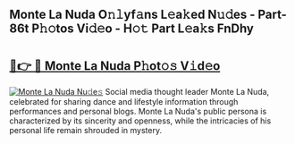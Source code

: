 ## Monte La Nuda O𝚗𝚕yf𝚊ns L𝚎a𝚔ed N𝚞𝚍es - Part-86t P𝚑𝚘tos Vi𝚍𝚎o - H𝚘𝚝 Part L𝚎a𝚔s FnDhy

# <h2><a href="http://kf4yi3.oniu.top/?m=Monte+La+Nuda">🔗👉 🔴 Monte La Nuda P𝚑ot𝚘𝚜 V𝚒d𝚎o</a></h2>

[![Monte La Nuda Nu𝚍e𝚜](https://i.imgur.com/0qMVB7G.gif)](http://kf4yi3.oniu.top/?m=Monte+La+Nuda)
Social media thought leader Monte La Nuda, celebrated for sharing dance and lifestyle information through performances and personal blogs. Monte La Nuda's public persona is characterized by its sincerity and openness, while the intricacies of his personal life remain shrouded in mystery.  
